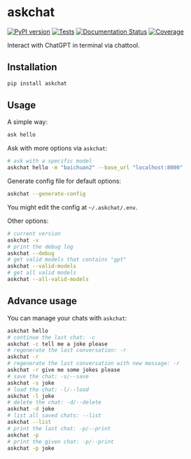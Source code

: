 # askchat
[![PyPI version](https://img.shields.io/pypi/v/askchat.svg)](https://pypi.python.org/pypi/askchat)
[![Tests](https://github.com/rexwzh/askchat/actions/workflows/test.yml/badge.svg)](https://github.com/rexwzh/askchat/actions/workflows/test.yml/)
[![Documentation Status](https://img.shields.io/badge/docs-github_pages-blue.svg)](https://rexwzh.github.io/askchat/)
[![Coverage](https://codecov.io/gh/rexwzh/askchat/branch/main/graph/badge.svg)](https://codecov.io/gh/rexwzh/askchat)


Interact with ChatGPT in terminal via chattool.

## Installation

```bash
pip install askchat
```

## Usage

A simple way:
```bash
ask hello
```

Ask with more options via `askchat`:
```bash
# ask with a specific model
askchat hello -m "baichuan2" --base_url "localhost:8000"
```

Generate config file for default options:
```bash
askchat --generate-config
```

You might edit the config at `~/.askchat/.env`.

Other options:
```bash
# current version
askchat -v 
# print the debug log
askchat --debug
# get valid models that contains "gpt"
askchat --valid-models
# get all valid models
askchat --all-valid-models
```

## Advance usage

You can manage your chats with `askchat`:

```bash
askchat hello
# continue the last chat: -c
askchat -c tell me a joke please
# regenerate the last conversation: -r
askchat -r
# regenerate the last conversation with new message: -r
askchat -r give me some jokes please
# save the chat: -s/--save
askchat -s joke
# load the chat: -l/--load
askchat -l joke
# delete the chat: -d/--delete
askchat -d joke
# list all saved chats: --list
askchat --list
# print the last chat: -p/--print
askchat -p
# print the given chat: -p/--print
askchat -p joke
```
